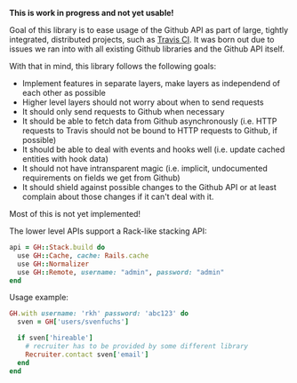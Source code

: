 **This is work in progress and not yet usable!**

Goal of this library is to ease usage of the Github API as part of large, tightly integrated, distributed projects, such as [Travis CI](http://travis-ci.org). It was born out due to issues we ran into with all existing Github libraries and the Github API itself.

With that in mind, this library follows the following goals:

* Implement features in separate layers, make layers as independend of each other as possible
* Higher level layers should not worry about when to send requests
* It should only send requests to Github when necessary
* It should be able to fetch data from Github asynchronously (i.e. HTTP requests to Travis should not be bound to HTTP requests to Github, if possible)
* It should be able to deal with events and hooks well (i.e. update cached entities with hook data)
* It should not have intransparent magic (i.e. implicit, undocumented requirements on fields we get from Github)
* It should shield against possible changes to the Github API or at least complain about those changes if it can't deal with it.

Most of this is not yet implemented!

The lower level APIs support a Rack-like stacking API:

``` ruby
api = GH::Stack.build do
  use GH::Cache, cache: Rails.cache
  use GH::Normalizer
  use GH::Remote, username: "admin", password: "admin"
end
```

Usage example:

``` ruby
GH.with username: 'rkh' password: 'abc123' do
  sven = GH['users/svenfuchs']

  if sven['hireable']
    # recruiter has to be provided by some different library
    Recruiter.contact sven['email']
  end
end
```
